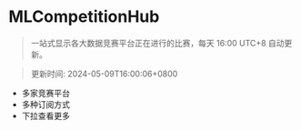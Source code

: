 # MLCompetitionHub

> 一站式显示各大数据竞赛平台正在进行的比赛，每天 16:00 UTC+8 自动更新。
  
> 更新时间: 2024-05-09T16:00:06+0800 

* 多家竞赛平台
* 多种订阅方式
* 下拉查看更多